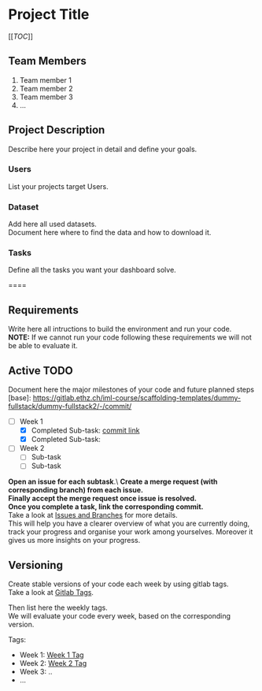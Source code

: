 # Project Title

[[_TOC_]]

## Team Members
1. Team member 1
2. Team member 2
3. Team member 3
4. ...

## Project Description 
Describe here your project in detail and define your goals.

### Users
List your projects target Users.

### Dataset
Add here all used datasets.\
Document here where to find the data and how to download it. 

### Tasks
Define all the tasks you want your dashboard solve.

====

## Requirements
Write here all intructions to build the environment and run your code.\
**NOTE:** If we cannot run your code following these requirements we will not be able to evaluate it.

## Active TODO 
Document here the major milestones of your code and future planned steps\
[base]: https://gitlab.ethz.ch/iml-course/scaffolding-templates/dummy-fullstack/dummy-fullstack2/-/commit/

- [ ] Week 1
  - [x] Completed Sub-task: [commit link]([base]20984ec2197fa8dcdc50f19723e5aa234b9588a3)
  - [x] Completed Sub-task: 

- [ ] Week 2
  - [ ] Sub-task 
  - [ ] Sub-task 

**Open an issue for each subtask**.\ 
**Create a merge request (with corresponding branch) from each issue.**\
**Finally accept the merge request once issue is resolved.** \
**Once you complete a task, link the corresponding commit.** \
Take a look at [Issues and Branches](https://www.youtube.com/watch?v=DSuSBuVYpys) for more details. \
This will help you have a clearer overview of what you are currently doing, track your progress and organise your work among yourselves. Moreover it gives us more insights on your progress.  

## Versioning
Create stable versions of your code each week by using gitlab tags.\
Take a look at [Gitlab Tags](https://docs.gitlab.com/ee/topics/git/tags.html).

Then list here the weekly tags. \
We will evaluate your code every week, based on the corresponding version.

Tags:
- Week 1: [Week 1 Tag](https://gitlab.ethz.ch/iml-course/scaffolding-templates/dummy-fullstack/dummy-fullstack2/-/tags/stable-readme)
- Week 2: [Week 2 Tag](https://gitlab.ethz.ch/iml-course/scaffolding-templates/dummy-fullstack/dummy-fullstack2/-/tags/stable-readme)
- Week 3: ..
- ...


